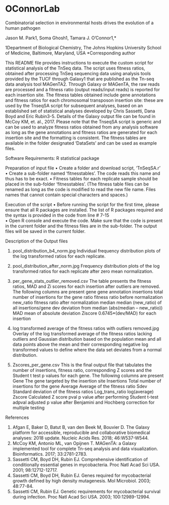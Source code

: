 # OConnorLab
Combinatorial selection in environmental hosts drives the evolution of a human pathogen

Jason M. Park1, Soma Ghosh1, Tamara J. O’Connor1,*

1Department of Biological Chemistry, The Johns Hopkins University School of Medicine, Baltimore, Maryland, USA
*Corresponding author

This README file provides instructions to execute the custom script for statistical analysis of the TnSeq data. The script uses fitness ratios, obtained after processing TnSeq sequencing data using analysis tools provided by the TUCF through Galaxy1 that are published as the Tn-seq data analysis tool MAGenTA2. Through Galaxy or MAGenTA, the raw reads are processed and a fitness ratio (output reads/input reads) is reported for each insertion site. The fitness tables obtained include gene annotations and fitness ratios for each chromosomal transposon insertion site: these are used by the TnseqSA script for subsequent analyses, based on an established set of statistical analyses developed by Chris Sassetti, Dana Boyd and Eric Rubin3-5. Details of the Galaxy output file can be found in McCoy KM, et. al., 2017. Please note that the TnseqSA script is generic and can be used to analyze fitness ratios obtained from any analysis software as long as the gene annotations and fitness ratios are generated for each insertion site and the formatting is consistent. The fitness tables are available in the folder designated ‘DataSets’ and can be used as example files.

Software Requirements:  R statistical package

Preparation of input file
•	Create a folder and download script, ‘TnSeqSA.r’ 
•	Create a sub-folder named ‘fitnesstables’. The code reads this name and thus has to be exact.
•	Fitness tables for each replicate sample should be placed in the sub-folder ‘fitnesstables’. (The fitness table files can be renamed as long as the code is modified to read the new file name. Files names that cannot contain special characters and spaces.)

Execution of the script
•	Before running the script for the first time, please ensure that all R packages are installed. The list of R packages required and the syntax is provided in the code from line # 7-15  
•	Open R console and execute the code. Make sure that the code is present in the current folder and the fitness files are in the sub-folder. The output files will be saved in the current folder.

Description of the Output files

1.	pool_distribution_b4_norm.jpg
Individual frequency distribution plots of the log transformed ratios for each replicate. 

2.	pool_distribution_after_norm.jpg
Frequency distribution plots of the log transformed ratios for each replicate after zero mean normalization.

3.	per_gene_stats_outlier_removed.csv
The table presents the fitness ratios, MAD and Zi scores for each insertion after outliers are removed. The following columns are present
gene	gene annotation 
insertions	total number of insertions for the gene
ratio	fitness ratio before normalization
new_ratio	fitness ratio after normalization
median	median (new_ratio) of all insertions/gene
dev	deviation from median (abs(median – new_ratio))
MAD	mean of absolute deviation
Ziscore	0.6745*(dev/MAD) for each insertion

4.	log transformed average of the fitness ratios with outliers removed.jpg
Overlay of the log transformed average of the fitness ratios lacking outliers and Gaussian distribution based on the population mean and all data points above the mean and their corresponding negative log transformed values to define where the data set deviates from a normal distribution.

5.	Zscores_per_gene.csv
This is the final output file that tabulates the number of insertions, fitness ratio, corresponding Z scores and the Student t test p values for each gene. The following columns are present
Gene	The gene targeted by the insertion site
Insertions	Total number of insertions for the gene
Average	Average of the fitness ratio 
Sdev	Standard deviation of the fitness ratios
Log_trans_ratio	log(average)
Zscore	Calculated Z score
pval	p value after performing Student t-test 
adpval	adjusted p value after Benjamini and Hochberg correction for multiple testing


References

1.	Afgan E, Baker D, Batut B, van den Beek M, Bouvier D. The Galaxy platform for accessible, reproducible and collaborative biomedical analyses: 2018 update. Nucleic Acids Res. 2018; 46:W537-W544.
2.	McCoy KM, Antonio ML, van Opijnen T. MAGenTA: a Galaxy implemented tool for complete Tn-seq analysis and data visualization. Bioinformatics. 2017; 33:2781-2783.
3.	Sassetti CM, Boyd DH, Rubin EJ. Comprehensive identification of conditionally essential genes in mycobacteria. Proc Natl Acad Sci USA. 2001; 98:12712-12717.
4.	Sassetti CM, Boyd DH, Rubin EJ. Genes required for mycobacterial growth defined by high density mutagenesis. Mol Microbiol. 2003; 48:77-84.
5.	Sassetti CM, Rubin EJ. Genetic requirements for mycobacterial survival during infection. Proc Natl Acad Sci USA. 2003; 100:12989-12994.


